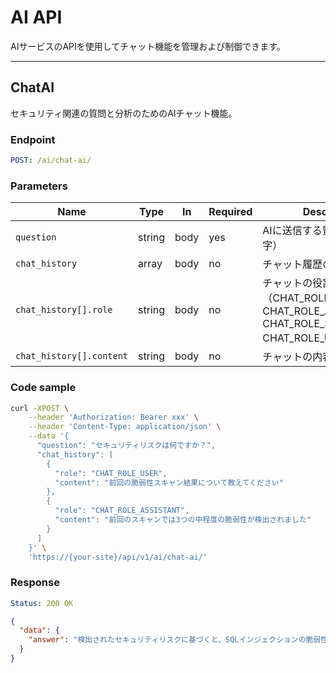 # AI API

AIサービスのAPIを使用してチャット機能を管理および制御できます。

---

## ChatAI

セキュリティ関連の質問と分析のためのAIチャット機能。

### Endpoint

```yaml
POST: /ai/chat-ai/
```

### Parameters

| Name           | Type   | In    | Required | Description |
| -------------- | ------ | ----- | -------- | ----------- |
| `question` | string | body | yes | AIに送信する質問（最小長1文字） |
| `chat_history` | array | body | no | チャット履歴の配列 |
| `chat_history[].role` | string | body | no | チャットの役割（CHAT_ROLE_USER, CHAT_ROLE_ASSISTANT, CHAT_ROLE_SYSTEM, CHAT_ROLE_UNSPECIFIED） |
| `chat_history[].content` | string | body | no | チャットの内容 |

### Code sample

```bash
curl -XPOST \
    --header 'Authorization: Bearer xxx' \
    --header 'Content-Type: application/json' \
    --data '{
      "question": "セキュリティリスクは何ですか？",
      "chat_history": [
        {
          "role": "CHAT_ROLE_USER",
          "content": "前回の脆弱性スキャン結果について教えてください"
        },
        {
          "role": "CHAT_ROLE_ASSISTANT", 
          "content": "前回のスキャンでは3つの中程度の脆弱性が検出されました"
        }
      ]
    }' \
    'https://{your-site}/api/v1/ai/chat-ai/'
```

### Response

```yaml
Status: 200 OK
```

```json
{
  "data": {
    "answer": "検出されたセキュリティリスクに基づくと、SQLインジェクションの脆弱性が最も重要な問題です。データベースへの不正アクセスを防ぐため、パラメータ化クエリの実装を推奨します。"
  }
}
```
